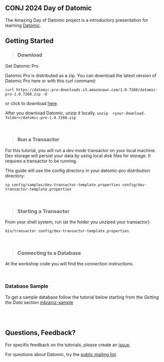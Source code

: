 ## CONJ 2024 Day of Datomic

The Amazing Day of Datomic project is a introductory presentation
for learning [Datomic](http://datomic.com).
<br>

## Getting Started

> ### Download 
Get Datomic Pro

Datomic Pro is distributed as a zip. You can download the latest version of Datomic Pro here or with this curl command:

```curl https://datomic-pro-downloads.s3.amazonaws.com/1.0.7260/datomic-pro-1.0.7260.zip -O```

or click to download [here](https://datomic-pro-downloads.s3.amazonaws.com/1.0.7260/datomic-pro-1.0.7260.zip).

  
After you download Datomic, unzip it locally. 
```unzip  <your-download-folder>/datomic-pro-1.0.7260.zip```

<br>

> ### Run a Transactor
For this tutorial, you will run a *dev mode* transactor on your local machine. 
Dev storage will persist your data by using local disk files for storage. 
It requires a transactor to be running.

This guide will use the config directory in your datomic-pro distribution directory:

```cp config/samples/dev-transactor-template.properties config/dev-transactor-template.properties```


<br>

> ### Starting a Transactor
From your shell system, run (at the folder you unziped your transactor):

```bin/transactor config/dev-transactor-template.properties```



<br>

> ### Connecting to a Database
At the workshop code you will find the connection instructions.

<br>

### Database Sample
To get a sample database follow the tutorial below starting from the *Getting the Data* section
[mbrainz-sample](https://github.com/Datomic/mbrainz-sample)


<br>
<br>


## Questions, Feedback?

For specific feedback on the tutorials, please create an
[issue](https://github.com/Datomic/day-of-datomic/issues).

For questions about Datomic, try the [public mailing
list](http://groups.google.com/group/datomic).
